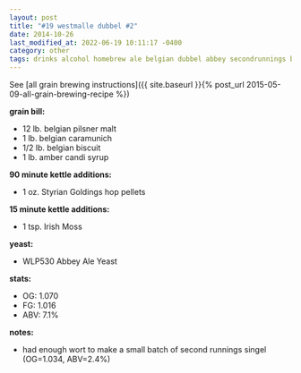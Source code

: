 ```yaml
---
layout: post
title: "#19 westmalle dubbel #2"
date: 2014-10-26
last_modified_at: 2022-06-19 10:11:17 -0400
category: other
tags: drinks alcohol homebrew ale belgian dubbel abbey secondrunnings beer
---
```

See  [all grain brewing instructions]({{ site.baseurl }}{% post_url 2015-05-09-all-grain-brewing-recipe %})

**grain bill:**
* 12 lb. belgian pilsner malt
* 1 lb. belgian caramunich
* 1/2 lb. belgian biscuit
* 1 lb. amber candi syrup

**90 minute kettle additions:**
* 1 oz. Styrian Goldings hop pellets

**15 minute kettle additions:**
* 1 tsp. Irish Moss

**yeast:**
* WLP530 Abbey Ale Yeast

**stats:**
* OG: 1.070
* FG: 1.016
* ABV: 7.1% 

**notes:**
* had enough wort to make a small batch of second runnings singel (OG=1.034, ABV=2.4%)
